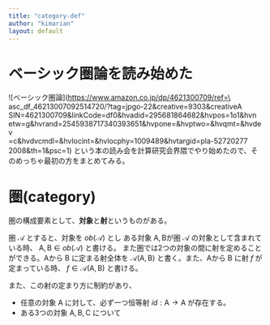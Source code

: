 ```yaml
---
title: "category-def"
author: "kimarian"
layout: default
---
```


# ベーシック圏論を読み始めた

![ベーシック圏論](https://www.amazon.co.jp/dp/4621300709/ref=\
asc_df_46213007092514720/?tag=jpgo-22&creative=9303&creativeA\
SIN=4621300709&linkCode=df0&hvadid=295681864682&hvpos=1o1&hvn\
etw=g&hvrand=2545938717340393651&hvpone=&hvptwo=&hvqmt=&hvdev\
=c&hvdvcmdl=&hvlocint=&hvlocphy=1009489&hvtargid=pla-52720277\
2008&th=1&psc=1) という本の読み会を計算研究会界隈でやり始めたので、そのめっちゃ最初の方をまとめてみる。

# 圏(category)

圏の構成要素として、**対象**と**射**というものがある。

圏 $\mathcal{A}$ とすると、対象を $ob({\mathcal{A}})$ とし
ある対象 $\mathrm{A}, \mathrm{B}$が圏  $\mathcal{A}$ の対象として含まれている時、 $\mathrm{A},  \mathrm{B} \in ob(\mathcal{A})$ と書ける。
また圏では2つの対象の間に射を定めることができる。$\mathrm{A}$から $\mathrm{B}$ に定まる射全体を $\mathcal{A}(\mathrm{A}, \mathrm{B})$ と書く。また、$\mathrm{A}$から $\mathrm{B}$ に射 $f$ が定まっている時、
$f \in \mathcal{A}(\mathrm{A}, \mathrm{B})$  と書ける。

また、この射の定まり方に制約があり、

- 任意の対象 $\mathrm{A}$ に対して、必ず一つ恒等射 $id : \mathrm{A} \rightarrow \mathrm{A}$ が存在する。
- ある3つの対象 $\mathrm{A}, \mathrm{B}, \mathrm{C}$ について





